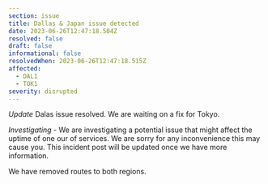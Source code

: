 ```yaml
---
section: issue
title: Dallas & Japan issue detected
date: 2023-06-26T12:47:18.504Z
resolved: false
draft: false
informational: false
resolvedWhen: 2023-06-26T12:47:18.515Z
affected:
  - DAL1
  - TOK1
severity: disrupted
---
```

*﻿Update* Dalas issue resolved. We are waiting on a fix for Tokyo.

*Investigating* - We are investigating a potential issue that might affect the uptime of one our of services. We are sorry for any inconvenience this may cause you. This incident post will be updated once we have more information.

W﻿e have removed routes to both regions.